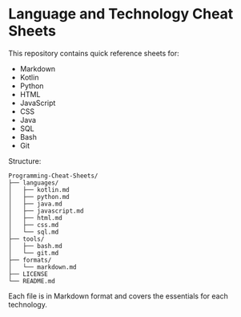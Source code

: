 # Language and Technology Cheat Sheets

This repository contains quick reference sheets for:

- Markdown
- Kotlin
- Python
- HTML
- JavaScript
- CSS
- Java
- SQL
- Bash
- Git

Structure:
```
Programming-Cheat-Sheets/
├── languages/
│   ├── kotlin.md
│   ├── python.md
│   ├── java.md
│   ├── javascript.md
│   ├── html.md
│   ├── css.md
│   └── sql.md
├── tools/
│   ├── bash.md
│   └── git.md
├── formats/
│   └── markdown.md
├── LICENSE
└── README.md
```

Each file is in Markdown format and covers the essentials for each technology.
